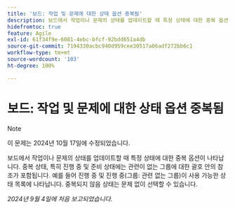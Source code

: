 ```yaml
---
title: '보드: 작업 및 문제에 대한 상태 옵션 중복됨'
description: 보드에서 작업이나 문제의 상태를 업데이트할 때 특정 상태에 대한 중복 옵션이 나타납니다.
hidefromtoc: true
feature: Agile
exl-id: 61f34f9e-6081-4ebc-bfcf-92bdd651a4db
source-git-commit: 7194330acbc940d959cee30517a06adf272bb6c1
workflow-type: tm+mt
source-wordcount: '103'
ht-degree: 100%

---
```


# 보드: 작업 및 문제에 대한 상태 옵션 중복됨

>[!NOTE]
>
>이 문제는 2024년 10월 17일에 수정되었습니다.

보드에서 작업이나 문제의 상태를 업데이트할 때 특정 상태에 대한 중복 옵션이 나타납니다. 중복 상태, 특히 진행 중 및 준비 상태에는 관련이 없는 그룹에 대한 괄호 안의 참조가 포함됩니다. 예를 들어 진행 중 및 진행 중(그룹: 관련 없는 그룹)이 사용 가능한 상태 목록에 나타납니다. 중복되지 않음 상태는 문제 없이 선택할 수 있습니다.

_2024년 9월 4일에 처음 보고되었습니다._
